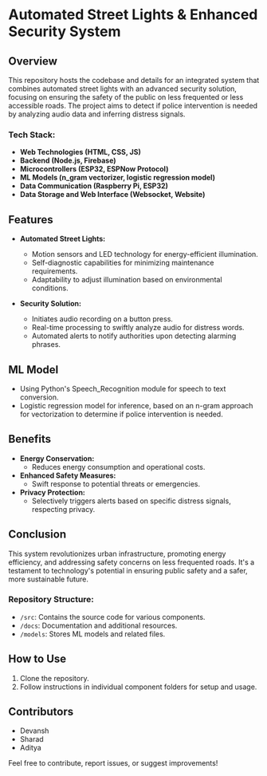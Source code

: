 ﻿<!-- # Smart-Lighting -->
# Automated Street Lights & Enhanced Security System

## Overview
This repository hosts the codebase and details for an integrated system that combines automated street lights with an advanced security solution, focusing on ensuring the safety of the public on less frequented or less accessible roads. The project aims to detect if police intervention is needed by analyzing audio data and inferring distress signals.

### Tech Stack:
- **Web Technologies (HTML, CSS, JS)**
- **Backend (Node.js, Firebase)**
- **Microcontrollers (ESP32, ESPNow Protocol)**
- **ML Models (n_gram vectorizer, logistic regression model)**
- **Data Communication (Raspberry Pi, ESP32)**
- **Data Storage and Web Interface (Websocket, Website)**

## Features
- **Automated Street Lights:**
  - Motion sensors and LED technology for energy-efficient illumination.
  - Self-diagnostic capabilities for minimizing maintenance requirements.
  - Adaptability to adjust illumination based on environmental conditions.

- **Security Solution:**
  - Initiates audio recording on a button press.
  - Real-time processing to swiftly analyze audio for distress words.
  - Automated alerts to notify authorities upon detecting alarming phrases.

## ML Model
- Using Python's Speech_Recognition module for speech to text conversion.
- Logistic regression model for inference, based on an n-gram approach for vectorization to determine if police intervention is needed.

## Benefits
- **Energy Conservation:**
  - Reduces energy consumption and operational costs.
- **Enhanced Safety Measures:**
  - Swift response to potential threats or emergencies.
- **Privacy Protection:**
  - Selectively triggers alerts based on specific distress signals, respecting privacy.

## Conclusion
This system revolutionizes urban infrastructure, promoting energy efficiency, and addressing safety concerns on less frequented roads. It's a testament to technology's potential in ensuring public safety and a safer, more sustainable future.

### Repository Structure:
- `/src`: Contains the source code for various components.
- `/docs`: Documentation and additional resources.
- `/models`: Stores ML models and related files.

## How to Use
1. Clone the repository.
2. Follow instructions in individual component folders for setup and usage.

## Contributors
- Devansh
- Sharad
- Aditya

Feel free to contribute, report issues, or suggest improvements!
